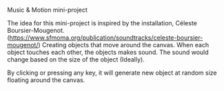 Music & Motion mini-project

The idea for this mini-project is inspired by the installation, Céleste Boursier-Mougenot.(https://www.sfmoma.org/publication/soundtracks/celeste-boursier-mougenot/)
Creating objects that move around the canvas. When each object touches each other, the objects makes sound. The sound would change based on the size of the object (Ideally).

By clicking or pressing any key, it will generate new object at random size floating around the canvas.
